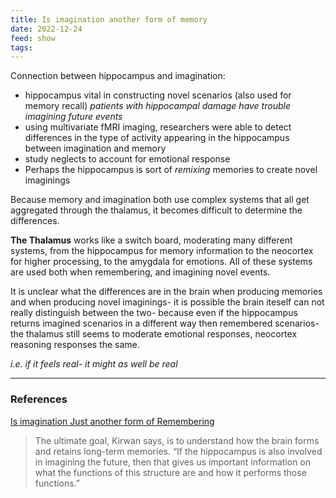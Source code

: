 ```yaml
---
title: Is imagination another form of memory
date: 2022-12-24
feed: show
tags:
---
```


Connection between hippocampus and imagination:
- hippocampus vital in constructing novel scenarios (also used for memory recall) *patients with hippocampal damage have trouble imagining future events*
- using multivariate fMRI imaging, researchers were able to detect differences in the type of activity appearing in the hippocampus between imagination and memory
- study neglects to account for emotional response
- Perhaps the hippocampus is sort of *remixing* memories to create novel imaginings

Because memory and imagination both use complex systems that all get aggregated through the thalamus, it becomes difficult to determine the differences.

**The Thalamus** works like a switch board, moderating many different systems, from the hippocampus for memory information to the neocortex for higher processing, to the amygdala for emotions. All of these systems are used both when remembering, and imagining novel events.

It is unclear what the differences are in the brain when producing memories and when producing novel imaginings- it is possible the brain iteself can not really distinguish between the two- because even if the hippocampus returns imagined scenarios in a different way then remembered scenarios- the thalamus still seems to moderate emotional responses, neocortex reasoning responses the same. 

*i.e. if it feels real- it might as well be real*

___
### References
[Is imagination Just another form of Remembering](https://www.cogneurosociety.org/imagination_remembering_kirwan/)
>The ultimate goal, Kirwan says, is to understand how the brain forms and retains long-term memories. “If the hippocampus is also involved in imagining the future, then that gives us important information on what the functions of this structure are and how it performs those functions.”


